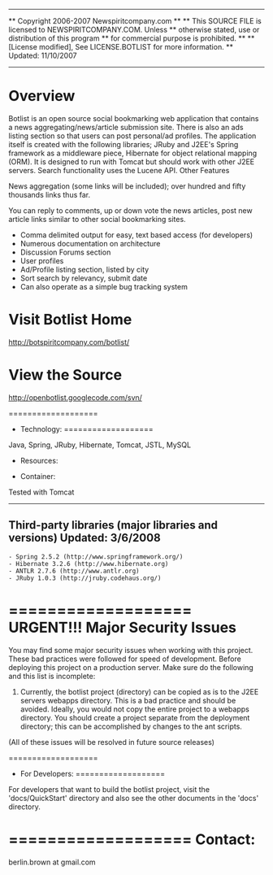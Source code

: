 *******************************************************
** Copyright 2006-2007 Newspiritcompany.com
** 
** This SOURCE FILE is licensed to NEWSPIRITCOMPANY.COM.  Unless
** otherwise stated, use or distribution of this program 
** for commercial purpose is prohibited.
** 
** [License modified], See LICENSE.BOTLIST for more information.
** Updated: 11/10/2007
*******************************************************
 
Overview
===================

Botlist is an open source social bookmarking web application that contains a news aggregating/news/article submission site. There is also an ads listing section so that users can post personal/ad profiles. The application itself is created with the following libraries; JRuby and J2EE's Spring framework as a middleware piece, Hibernate for object relational mapping (ORM). It is designed to run with Tomcat but should work with other J2EE servers. Search functionality uses the Lucene API.
Other Features

News aggregation (some links will be included); over hundred and fifty thousands links thus far.

You can reply to comments, up or down vote the news articles, post new article links similar to other social bookmarking sites.

- Comma delimited output for easy, text based access (for developers)
- Numerous documentation on architecture
- Discussion Forums section
- User profiles
- Ad/Profile listing section, listed by city
- Sort search by relevancy, submit date
- Can also operate as a simple bug tracking system

Visit Botlist Home
===================

http://botspiritcompany.com/botlist/

View the Source
===================
http://openbotlist.googlecode.com/svn/
 
===================
 * Technology:
===================
 
 Java, Spring, JRuby, Hibernate, Tomcat, JSTL,  MySQL
 
 * Resources:

 * Container:
 
 Tested with Tomcat
 
 --------------------------------------
  Third-party libraries (major libraries and versions)
  Updated: 3/6/2008
 --------------------------------------
	- Spring 2.5.2 (http://www.springframework.org/)
	- Hibernate 3.2.6 (http://www.hibernate.org)
	- ANTLR 2.7.6 (http://www.antlr.org)
	- JRuby 1.0.3 (http://jruby.codehaus.org/)
 
===================
 URGENT!!! Major Security Issues
=================== 

 You may find some major security issues when working with this project.  These
 bad practices were followed for speed of development.  Before deploying this 
 project on a production server.  Make sure do the following and this list is incomplete:
 
 1. Currently, the botlist project (directory) can be copied as is to the J2EE servers
 webapps directory.  This is a bad practice and should be avoided.  Ideally, you would not
 copy the entire project to a webapps directory.  You should create a project separate from
 the deployment directory; this can be accomplished by changes to the ant scripts.
 
 (All of these issues will be resolved in future source releases)

===================
 * For Developers:
===================

 For developers that want to build the botlist project, visit the 'docs/QuickStart' directory and
 also see the other documents in the 'docs' directory.

===================
 Contact:
===================
 
 berlin.brown at gmail.com
 
 